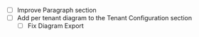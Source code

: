 - [ ] Improve Paragraph section
- [ ] Add per tenant diagram to the Tenant Configuration section
  - [ ] Fix Diagram Export